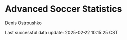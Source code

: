 # Advanced Soccer Statistics
Denis Ostroushko

<!-- gfm -->

Last successful data update: 2025-02-22 10:15:25 CST
